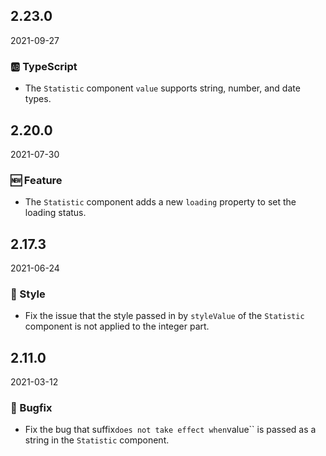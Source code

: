 ## 2.23.0

2021-09-27

### 🆎 TypeScript

- The `Statistic` component `value` supports string, number, and date types.

## 2.20.0

2021-07-30

### 🆕 Feature

- The `Statistic` component adds a new `loading` property to set the loading status.

## 2.17.3

2021-06-24

### 💅 Style

- Fix the issue that the style passed in by `styleValue` of the `Statistic` component is not applied to the integer part.

## 2.11.0

2021-03-12

### 🐛 Bugfix

- Fix the bug that suffix`does not take effect when`value`` is passed as a string in the `Statistic` component.



